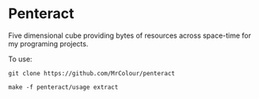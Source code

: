 # Penteract

Five dimensional cube providing bytes of resources across space-time for my programing projects.

To use: 

`git clone https://github.com/MrColour/penteract`

`make -f penteract/usage extract`

